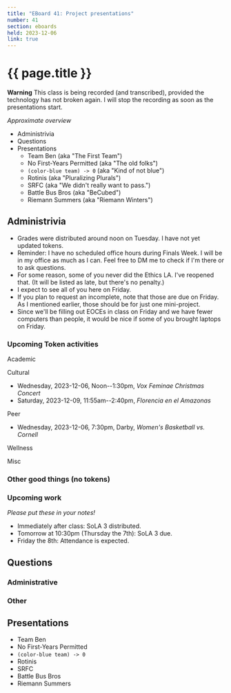 ```yaml
---
title: "EBoard 41: Project presentations"
number: 41
section: eboards
held: 2023-12-06
link: true
---
```

# {{ page.title }}

**Warning** This class is being recorded (and transcribed), provided the technology has not broken again. I will stop the recording as soon as the presentations start.

_Approximate overview_

* Administrivia
* Questions
* Presentations
    * Team Ben (aka "The First Team")
    * No First-Years Permitted (aka "The old folks")
    * `(color-blue team) -> 0` (aka "Kind of not blue")
    * Rotinis (aka "Pluralizing Plurals")
    * SRFC (aka "We didn't really want to pass.")
    * Battle Bus Bros (aka "BeCubed")
    * Riemann Summers (aka "Riemann Winters")

Administrivia
-------------

* Grades were distributed around noon on Tuesday. I have not yet updated
  tokens.
* Reminder: I have no scheduled office hours during Finals Week. I will 
  be in my office as much as I can. Feel free to DM me to check if I'm 
  there or to ask questions.
* For some reason, some of you never did the Ethics LA. I've reopened that.
  (It will be listed as late, but there's no penalty.)
* I expect to see all of you here on Friday.
* If you plan to request an incomplete, note that those are due on 
  Friday. As I mentioned earlier, those should be for just one mini-project.
* Since we'll be filling out EOCEs in class on Friday and we have fewer
  computers than people, it would be nice if some of you brought laptops
  on Friday.

### Upcoming Token activities

Academic

Cultural

* Wednesday, 2023-12-06, Noon--1:30pm, _Vox Feminae Christmas Concert_
* Saturday, 2023-12-09, 11:55am--2:40pm, _Florencia en el Amazonas_

Peer

* Wednesday, 2023-12-06, 7:30pm, Darby, _Women's Basketball vs. Cornell_

Wellness

Misc

### Other good things (no tokens)

### Upcoming work

_Please put these in your notes!_

* Immediately after class: SoLA 3 distributed.
* Tomorrow at 10:30pm (Thursday the 7th): SoLA 3 due.
* Friday the 8th: Attendance is expected.

Questions
---------

### Administrative

### Other

Presentations
-------------

* Team Ben
* No First-Years Permitted
* `(color-blue team) -> 0`
* Rotinis
* SRFC
* Battle Bus Bros
* Riemann Summers
